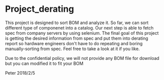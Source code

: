 # Project_derating
This project is designed to sort BOM and analyze it. So far, we can sort different type of componenet into a catalog. Our next step
is able to fetch spec from company servers by using selenium. The final goal of this project is getting the desired information from spec and put them into derating report so hardware engineers don't have to do repeating and boring manually-sorting from spec.
Feel free to take a look at it if you like. 

Due to the confidential policy, we will not provide any BOM file for download but you can modified it to fit your BOM

Peter 2018/2/5
